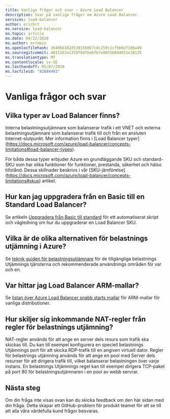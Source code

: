 ```yaml
---
title: Vanliga frågor och svar – Azure Load Balancer
description: Svar på vanliga frågor om Azure Load Balancer.
services: load-balancer
author: erichrt
ms.service: load-balancer
ms.topic: article
ms.date: 04/22/2020
ms.author: errobin
ms.openlocfilehash: 3648bb102d539156067cdc259c1cf9b6e73d6a49
ms.sourcegitcommit: d815163a1359f0df6ebfbfe985566d4951e38135
ms.translationtype: MT
ms.contentlocale: sv-SE
ms.lasthandoff: 05/07/2020
ms.locfileid: "82884493"
---
```

# <a name="frequently-asked-questions"></a>Vanliga frågor och svar

## <a name="what-types-of-load-balancer-exist"></a>Vilka typer av Load Balancer finns?
Interna belastningsutjämnare som balanserar trafik i ett VNET och externa belastningsutjämnare som balanserar trafik till och från en ansluten Internet-slutpunkt. Mer information finns i [Load Balancer typer] (https://docs.microsoft.com/azure/load-balancer/concepts-limitations#load-balancer-types). 

För båda dessa typer erbjuder Azure en grundläggande SKU och standard-SKU som har olika funktioner för funktioner, prestanda, säkerhet och hälso tillstånd. Dessa skillnader beskrivs i vår [SKU-jämförelse] (https://docs.microsoft.com/azure/load-balancer/concepts-limitations#skus) artikel.

 ## <a name="how-can-i-upgrade-from-a-basic-to-a-standard-load-balancer"></a>Hur kan jag uppgradera från en Basic till en Standard Load Balancer?
Se artikeln [Uppgradera från Basic till standard](upgrade-basic-standard.md) för ett automatiserat skript och vägledning om hur du uppgraderar en Load Balancer SKU.

 ## <a name="what-are-the-different-load-balancing-options-in-azure"></a>Vilka är de olika alternativen för belastnings utjämning i Azure?
Se [teknik guiden för belastningsutjämnare](https://docs.microsoft.com/azure/architecture/guide/technology-choices/load-balancing-overview) för de tillgängliga belastnings Utjämnings tjänsterna och rekommenderade användnings områden för var och en.

## <a name="where-can-i-find-load-balancer-arm-templates"></a>Var hittar jag Load Balancer ARM-mallar?
Se [listan över Azure Load Balancer snabb starts mallar](https://docs.microsoft.com/azure/templates/microsoft.network/loadbalancers#quickstart-templates) för ARM-mallar för vanliga distributioner.

## <a name="how-are-inbound-nat-rules-different-from-load-balancing-rules"></a>Hur skiljer sig inkommande NAT-regler från regler för belastnings utjämning?
NAT-regler används för att ange en server dels resurs som trafik ska skickas till. Du kan till exempel konfigurera en speciell belastnings Utjämnings port för att skicka RDP-trafik till en angiven virtuell dator. Regler för belastnings utjämning används för att ange en pool med Server dels resurser för att dirigera trafik till, vilket balanserar belastningen över varje instans. En belastnings Utjämnings regel kan till exempel dirigera TCP-paket på port 80 för belastningsutjämnaren i en pool av webb servrar.

## <a name="next-steps"></a>Nästa steg
Om din fråga inte visas ovan kan du skicka feedback om den här sidan med din fråga. Detta skapar ett GitHub-problem för produkt teamet för att se till att alla våra värdefulla kund frågor besvaras.
